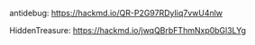 antidebug: https://hackmd.io/QR-P2G97RDyIiq7vwU4nlw

HiddenTreasure: https://hackmd.io/jwqQBrbFThmNxp0bGl3LYg

